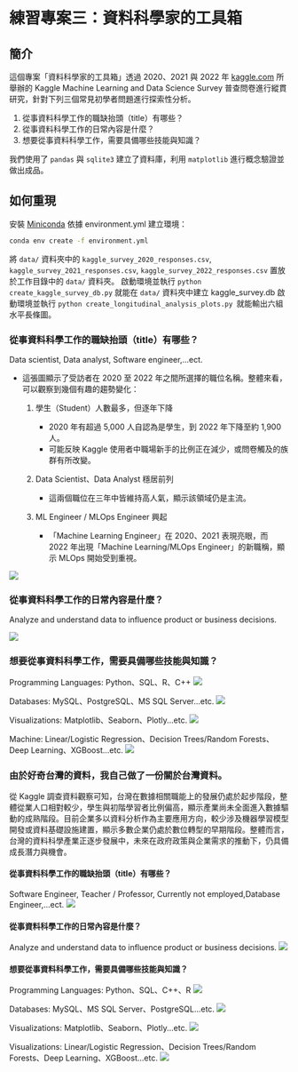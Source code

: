 # 練習專案三：資料科學家的工具箱

## 簡介
這個專案「資料科學家的工具箱」透過 2020、2021 與 2022 年 [kaggle.com](https://www.kaggle.com) 所舉辦的 Kaggle Machine Learning and Data Science Survey 普查問卷進行縱貫研究，針對下列三個常見初學者問題進行探索性分析。

1. 從事資料科學工作的職缺抬頭（title）有哪些？
2. 從事資料科學工作的日常內容是什麼？
3. 想要從事資料科學工作，需要具備哪些技能與知識？

我們使用了 `pandas` 與 `sqlite3` 建立了資料庫，利用 `matplotlib` 進行概念驗證並做出成品。

## 如何重現
安裝 [Miniconda](https://www.anaconda.com/docs/getting-started/miniconda/main)
依據 environment.yml 建立環境：
```bash
conda env create -f environment.yml
```
將 `data/` 資料夾中的 `kaggle_survey_2020_responses.csv`, `kaggle_survey_2021_responses.csv`, `kaggle_survey_2022_responses.csv` 置放於工作目錄中的 `data/` 資料夾。
啟動環境並執行 `python create_kaggle_survey_db.py` 就能在 `data/` 資料夾中建立 kaggle_survey.db
啟動環境並執行 `python create_longitudinal_analysis_plots.py `就能輸出六組水平長條圖。

### 從事資料科學工作的職缺抬頭（title）有哪些？

Data scientist, Data analyst, Software engineer,...ect.
- 這張圖顯示了受訪者在 2020 至 2022 年之間所選擇的職位名稱。整體來看，可以觀察到幾個有趣的趨勢變化：
    1. 學生（Student）人數最多，但逐年下降
        - 2020 年有超過 5,000 人自認為是學生，到 2022 年下降至約 1,900 人。
        - 可能反映 Kaggle 使用者中職場新手的比例正在減少，或問卷觸及的族群有所改變。

    2. Data Scientist、Data Analyst 穩居前列
        - 這兩個職位在三年中皆維持高人氣，顯示該領域仍是主流。

    3. ML Engineer / MLOps Engineer 興起
        - 「Machine Learning Engineer」在 2020、2021 表現亮眼，而 2022 年出現「Machine Learning/MLOps Engineer」的新職稱，顯示 MLOps 開始受到重視。

<img src="/資料分析的七個練習專案_累積個人作品集/練習專案三：資料科學家的工具箱/data_scientists_toolbox/data_science_job_titles.png">

### 從事資料科學工作的日常內容是什麼？

Analyze and understand data to influence product or business decisions.

<img src="/資料分析的七個練習專案_累積個人作品集/練習專案三：資料科學家的工具箱/data_scientists_toolbox/data_science_job_tasks.png">

### 想要從事資料科學工作，需要具備哪些技能與知識？

Programming Languages: Python、SQL、R、C++
<img src="/資料分析的七個練習專案_累積個人作品集/練習專案三：資料科學家的工具箱/data_scientists_toolbox/data_science_job_programming_languages.png">

Databases: MySQL、PostgreSQL、MS SQL Server...etc.
<img src="/資料分析的七個練習專案_累積個人作品集/練習專案三：資料科學家的工具箱/data_scientists_toolbox/data_science_job_databases.png">


Visualizations: Matplotlib、Seaborn、Plotly...etc.
<img src="/資料分析的七個練習專案_累積個人作品集/練習專案三：資料科學家的工具箱/data_scientists_toolbox/data_science_job_visualizations.png">


Machine: Linear/Logistic Regression、Decision Trees/Random Forests、Deep Learning、XGBoost...etc.
<img src="/資料分析的七個練習專案_累積個人作品集/練習專案三：資料科學家的工具箱/data_scientists_toolbox/data_science_job_machine_learnings.png">


### 由於好奇台灣的資料，我自己做了一份關於台灣資料。
從 Kaggle 調查資料觀察可知，台灣在數據相關職能上的發展仍處於起步階段，整體從業人口相對較少，學生與初階學習者比例偏高，顯示產業尚未全面進入數據驅動的成熟階段。目前企業多以資料分析作為主要應用方向，較少涉及機器學習模型開發或資料基礎設施建置，顯示多數企業仍處於數位轉型的早期階段。整體而言，台灣的資料科學產業正逐步發展中，未來在政府政策與企業需求的推動下，仍具備成長潛力與機會。<br>
#### 從事資料科學工作的職缺抬頭（title）有哪些？
Software Engineer, Teacher / Professor, Currently not employed,Database Engineer,...ect.
<img src="/資料分析的七個練習專案_累積個人作品集/練習專案三：資料科學家的工具箱/data_scientists_toolbox/data_science_job_titles_taiwan.png">

#### 從事資料科學工作的日常內容是什麼？
Analyze and understand data to influence product or business decisions.
<img src="/資料分析的七個練習專案_累積個人作品集/練習專案三：資料科學家的工具箱/data_scientists_toolbox/data_science_job_tasks_taiwan.png">


#### 想要從事資料科學工作，需要具備哪些技能與知識？
Programming Languages: Python、SQL、C++、R
<img src="/資料分析的七個練習專案_累積個人作品集/練習專案三：資料科學家的工具箱/data_scientists_toolbox/data_science_job_programming_languages_taiwan.png">

Databases: MySQL、MS SQL Server、PostgreSQL...etc.
<img src="/資料分析的七個練習專案_累積個人作品集/練習專案三：資料科學家的工具箱/data_scientists_toolbox/data_science_job_databases_taiwan.png">

Visualizations: Matplotlib、Seaborn、Plotly...etc.
<img src="/資料分析的七個練習專案_累積個人作品集/練習專案三：資料科學家的工具箱/data_scientists_toolbox/data_science_job_visualizations_taiwan.png">

Visualizations: Linear/Logistic Regression、Decision Trees/Random Forests、Deep Learning、XGBoost...etc.
<img src="/資料分析的七個練習專案_累積個人作品集/練習專案三：資料科學家的工具箱/data_scientists_toolbox/data_science_job_machine_learnings_taiwan.png">


